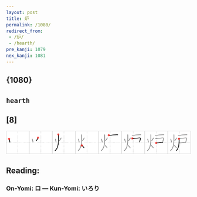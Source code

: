```yaml
---
layout: post
title: 炉
permalink: /1080/
redirect_from:
 - /炉/
 - /hearth/
pre_kanji: 1079
nex_kanji: 1081
---
```


## {1080}

## `hearth`

## [8]

<div class="stroke"><img src="../images/E78289.png" /></div>

## Reading:

### On-Yomi: ロ &mdash; Kun-Yomi: いろり

